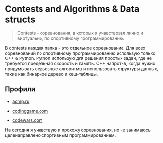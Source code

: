 # Contests and Algorithms & Data structs

> Contests - соревнования, в которых я учавствовал лично и виртуально, по спортивному программированию.

В contests каждая папка - это отдельное соревнование.
Для всех соревнований по спортивному программированию использую только C++ & Python. Python использую для решения простых задач, где не требуется предельная скорость и память. C++ напротив, когда нужно придумывать серьезные алгоритмы и использовать структуры данных, такие как бинарное дерево и хеш-таблицы.

## Профили
- [acmp.ru](https://acmp.ru/index.asp?main=user&id=276191)

- [codinggame.com](https://www.codingame.com/profile/d979f28fd4501b4422a7580906d2a3085584373)

- [codewars.com](https://www.codewars.com/users/Energy_Spectrum)

На сегодня я учавствую и прохожу соревнования, но не занимаюсь целенаправлено спортивным программированием.
